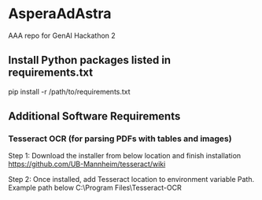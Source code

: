 # AsperaAdAstra
AAA repo for GenAI Hackathon 2

## Install Python packages listed in requirements.txt

pip install -r /path/to/requirements.txt

## Additional Software Requirements

### Tesseract OCR (for parsing PDFs with tables and images)

Step 1: Download the installer from below location and finish installation
https://github.com/UB-Mannheim/tesseract/wiki

Step 2: Once installed, add Tesseract location to environment variable Path. Example path below
C:\Program Files\Tesseract-OCR

